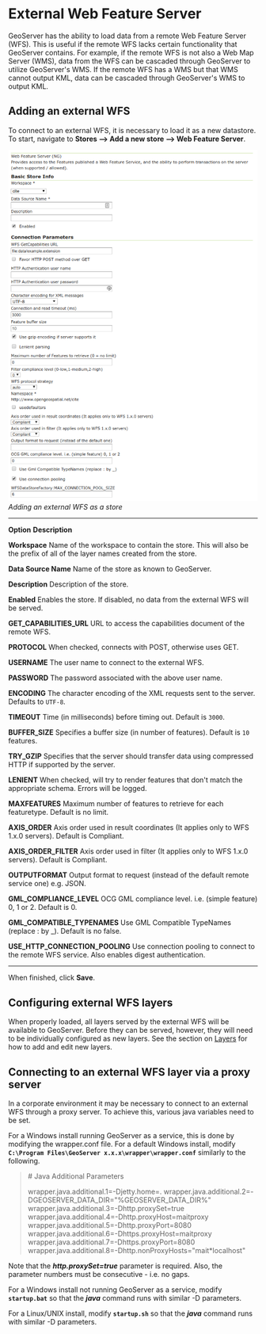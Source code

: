 # External Web Feature Server

GeoServer has the ability to load data from a remote Web Feature Server (WFS). This is useful if the remote WFS lacks certain functionality that GeoServer contains. For example, if the remote WFS is not also a Web Map Server (WMS), data from the WFS can be cascaded through GeoServer to utilize GeoServer's WMS. If the remote WFS has a WMS but that WMS cannot output KML, data can be cascaded through GeoServer's WMS to output KML.

## Adding an external WFS

To connect to an external WFS, it is necessary to load it as a new datastore. To start, navigate to **Stores --> Add a new store --> Web Feature Server**.

![](images/externalwfs.png)
*Adding an external WFS as a store*

  --------------------------------- ----------------------------------------------------------------------------------------------------------------------------
  **Option**                        **Description**

  **Workspace**                     Name of the workspace to contain the store. This will also be the prefix of all of the layer names created from the store.

  **Data Source Name**              Name of the store as known to GeoServer.

  **Description**                   Description of the store.

  **Enabled**                       Enables the store. If disabled, no data from the external WFS will be served.

  **GET_CAPABILITIES_URL**          URL to access the capabilities document of the remote WFS.

  **PROTOCOL**                      When checked, connects with POST, otherwise uses GET.

  **USERNAME**                      The user name to connect to the external WFS.

  **PASSWORD**                      The password associated with the above user name.

  **ENCODING**                      The character encoding of the XML requests sent to the server. Defaults to `UTF-8`.

  **TIMEOUT**                       Time (in milliseconds) before timing out. Default is `3000`.

  **BUFFER_SIZE**                   Specifies a buffer size (in number of features). Default is `10` features.

  **TRY_GZIP**                      Specifies that the server should transfer data using compressed HTTP if supported by the server.

  **LENIENT**                       When checked, will try to render features that don't match the appropriate schema. Errors will be logged.

  **MAXFEATURES**                   Maximum number of features to retrieve for each featuretype. Default is no limit.

  **AXIS_ORDER**                    Axis order used in result coordinates (It applies only to WFS 1.x.0 servers). Default is Compliant.

  **AXIS_ORDER_FILTER**             Axis order used in filter (It applies only to WFS 1.x.0 servers). Default is Compliant.

  **OUTPUTFORMAT**                  Output format to request (instead of the default remote service one) e.g. JSON.

  **GML_COMPLIANCE_LEVEL**          OCG GML compliance level. i.e. (simple feature) 0, 1 or 2. Default is 0.

  **GML_COMPATIBLE_TYPENAMES**      Use GML Compatible TypeNames (replace : by _). Default is no false.

  **USE_HTTP_CONNECTION_POOLING**   Use connection pooling to connect to the remote WFS service. Also enables digest authentication.
  --------------------------------- ----------------------------------------------------------------------------------------------------------------------------

When finished, click **Save**.

## Configuring external WFS layers

When properly loaded, all layers served by the external WFS will be available to GeoServer. Before they can be served, however, they will need to be individually configured as new layers. See the section on [Layers](../webadmin/layers.md) for how to add and edit new layers.

## Connecting to an external WFS layer via a proxy server

In a corporate environment it may be necessary to connect to an external WFS through a proxy server. To achieve this, various java variables need to be set.

For a Windows install running GeoServer as a service, this is done by modifying the wrapper.conf file. For a default Windows install, modify **`C:\Program Files\GeoServer x.x.x\wrapper\wrapper.conf`** similarly to the following.

> \# Java Additional Parameters
>
> wrapper.java.additional.1=-Djetty.home=. wrapper.java.additional.2=-DGEOSERVER_DATA_DIR="%GEOSERVER_DATA_DIR%" wrapper.java.additional.3=-Dhttp.proxySet=true wrapper.java.additional.4=-Dhttp.proxyHost=maitproxy wrapper.java.additional.5=-Dhttp.proxyPort=8080 wrapper.java.additional.6=-Dhttps.proxyHost=maitproxy wrapper.java.additional.7=-Dhttps.proxyPort=8080 wrapper.java.additional.8=-Dhttp.nonProxyHosts="mait*localhost"

Note that the ***http.proxySet=true*** parameter is required. Also, the parameter numbers must be consecutive - i.e. no gaps.

For a Windows install not running GeoServer as a service, modify **`startup.bat`** so that the ***java*** command runs with similar -D parameters.

For a Linux/UNIX install, modify **`startup.sh`** so that the ***java*** command runs with similar -D parameters.
